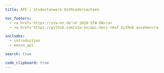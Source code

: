 ```yaml
---
title: API | Studentenwerk OstNiedersachsen

toc_footers:
  - <a href='https://stw-on.de'>© 2020 STW-ON</a>
  - <a href='https://github.com/stw-on/api-docs'>Auf GitHub ansehen</a>

includes:
  - introduction
  - mensa_api

search: true

code_clipboard: true
---
```

